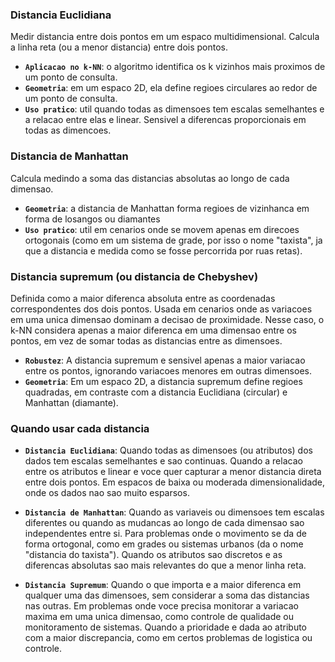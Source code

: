 ### Distancia Euclidiana
Medir distancia entre dois pontos em um espaco multidimensional. Calcula a linha reta (ou a menor distancia) entre dois pontos.
- **`Aplicacao no k-NN`**: o algoritmo identifica os k vizinhos mais proximos de um ponto de consulta.
- **`Geometria`**: em um espaco 2D, ela define regioes circulares ao redor de um ponto de consulta.
- **`Uso pratico`**: util quando todas as dimensoes tem escalas semelhantes e a relacao entre elas e linear. Sensivel a diferencas proporcionais em todas as dimencoes.

### Distancia de Manhattan
Calcula medindo a soma das distancias absolutas ao longo de cada dimensao. 
- **`Geometria`**: a distancia de Manhattan forma regioes de vizinhanca em forma de losangos ou diamantes 
- **`Uso pratico`**: util em cenarios onde se movem apenas em direcoes ortogonais (como em um sistema de grade, por isso o nome "taxista", ja que a distancia e medida como se fosse percorrida por ruas retas).

### Distancia supremum (ou distancia de Chebyshev)
Definida como a maior diferenca absoluta entre as coordenadas correspondentes dos dois pontos. Usada em cenarios onde as variacoes em uma unica dimensao dominam a decisao de proximidade. Nesse caso, o k-NN considera apenas a maior diferenca em uma dimensao entre os pontos, em vez de somar todas as distancias entre as dimensoes.
- **`Robustez`**: A distancia supremum e sensivel apenas a maior variacao entre os pontos, ignorando variacoes menores em outras dimensoes.
- **`Geometria`**: Em um espaco 2D, a distancia supremum define regioes quadradas, em contraste com a distancia Euclidiana (circular) e Manhattan (diamante).

### Quando usar cada distancia
- **`Distancia Euclidiana`**:
Quando todas as dimensoes (ou atributos) dos dados tem escalas semelhantes e sao continuas.
Quando a relacao entre os atributos e linear e voce quer capturar a menor distancia direta entre dois pontos.
Em espacos de baixa ou moderada dimensionalidade, onde os dados nao sao muito esparsos.

- **`Distancia de Manhattan`**:
Quando as variaveis ou dimensoes tem escalas diferentes ou quando as mudancas ao longo de cada dimensao sao independentes entre si.
Para problemas onde o movimento se da de forma ortogonal, como em grades ou sistemas urbanos (da o nome "distancia do taxista").
Quando os atributos sao discretos e as diferencas absolutas sao mais relevantes do que a menor linha reta.

- **`Distancia Supremum`**:
Quando o que importa e a maior diferenca em qualquer uma das dimensoes, sem considerar a soma das distancias nas outras.
Em problemas onde voce precisa monitorar a variacao maxima em uma unica dimensao, como controle de qualidade ou monitoramento de sistemas.
Quando a prioridade e dada ao atributo com a maior discrepancia, como em certos problemas de logistica ou controle.